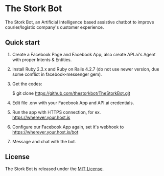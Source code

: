 # The Stork Bot

The Stork Bot, an Artificial Intelligence based assistive chatbot to improve courier/logistic company's customer experience.

## Quick start

1. Create a Facebook Page and Facebook App, also create API.ai's Agent with proper Intents & Entities.

2. Install Ruby 2.3.x and Ruby on Rails 4.2.7 (do not use newer version, due some conflict in facebook-messenger gem).

3. Get the codes:

   $ git clone https://github.com/thestorkbot/TheStorkBot.git

4. Edit file .env with your Facebook App and API.ai credentials.

5. Run the app with HTTPS connection, for ex. https://wherever.your.host.is

6. Configure our Facebook App again, set it's webhook to https://wherever.your.host.is/bot

7. Message and chat with the bot.

## License

The Stork Bot is released under the [MIT License](http://www.opensource.org/licenses/MIT).
